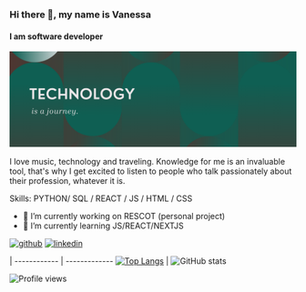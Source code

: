 ### Hi there 👋, my name is Vanessa
#### I am software developer
![I am software developer](https://github.com/vagava/vagava/blob/main/EncabezadoTechnology1200.png)

I love music, technology and traveling.
Knowledge for me is an invaluable tool, that's why I get excited to listen to people who talk passionately about their profession, whatever it is.

Skills: PYTHON/ SQL / REACT / JS / HTML / CSS

- 🔭 I’m currently working on RESCOT (personal project) 
- 🌱 I’m currently learning JS/REACT/NEXTJS 

[<img src='https://cdn.jsdelivr.net/npm/simple-icons@3.0.1/icons/github.svg' alt='github' height='40'>](https://github.com/vagava)  [<img src='https://cdn.jsdelivr.net/npm/simple-icons@3.0.1/icons/linkedin.svg' alt='linkedin' height='40'>](https://www.linkedin.com/in/www.linkedin.com/in/vanessa-sofware-developer/)

 | 
------------ | -------------
[![Top Langs](https://github-readme-stats.vercel.app/api/top-langs/?username=vagava)](https://github.com/anuraghazra/github-readme-stats) | ![GitHub stats](https://github-readme-stats.vercel.app/api?username=vagava&show_icons=true)  

![Profile views](https://gpvc.arturio.dev/vagava)  
